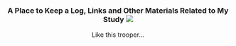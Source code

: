 <h3 align="center"> 
A Place to Keep a Log, Links and Other Materials Related to My Study
<img src="http://octodex.github.com/images/stormtroopocat.jpg" alt-text="stormtroopet github logo ocopus">
</h3>
<p align="center">Like this trooper...</p>
